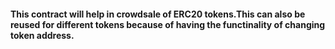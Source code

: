 #### This contract will help in crowdsale of ERC20 tokens.This can also be reused for different tokens because   of having the functinality of changing token address.
